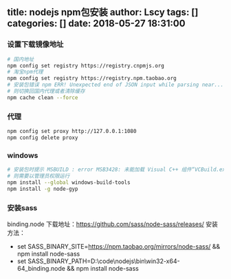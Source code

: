 title: nodejs npm包安装
author: Lscy
tags: []
categories: []
date: 2018-05-27 18:31:00
---
### 设置下载镜像地址
~~~ bash
# 国内地址
npm config set registry https://registry.cnpmjs.org
# 淘宝npm代理
npm config set registry https://registry.npm.taobao.org
# 安装包错误 npm ERR! Unexpected end of JSON input while parsing near...
# 则切换回国内代理或者清除缓存
npm cache clean --force
~~~
### 代理
~~~ bash
npm config set proxy http://127.0.0.1:1080
npm config delete proxy
~~~
### windows
~~~ bash
# 安装包时提示 MSBUILD : error MSB3428: 未能加载 Visual C++ 组件“VCBuild.exe”
# 则需要以管理员权限运行
npm install --global windows-build-tools
npm install -g node-gyp
~~~
### 安装sass
binding.node 下载地址：https://github.com/sass/node-sass/releases/
安装方法：
* set SASS_BINARY_SITE=https://npm.taobao.org/mirrors/node-sass/ && npm install node-sass
* set SASS_BINARY_PATH=D:\code\nodejs\bin\win32-x64-64_binding.node && npm install node-sass
